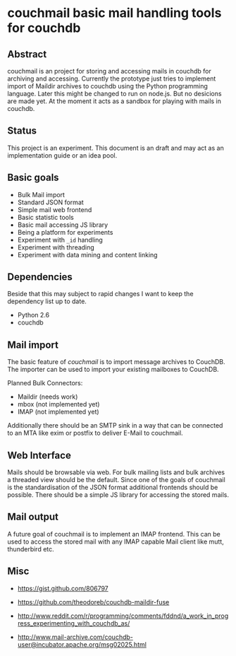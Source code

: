 couchmail basic mail handling tools for couchdb
===============================================

Abstract
--------

couchmail is an project for storing and accessing mails in couchdb
for archiving and accessing. Currently the prototype just tries to
implement import of Maildir archives to couchdb using the Python
programming language. Later this might be changed to run on node.js.
But no desicions are made yet. At the moment it acts as a sandbox
for playing with mails in couchdb.


Status
------

This project is an experiment. This document is an draft and may act
as an implementation guide or an idea pool.


Basic goals
-----------

 * Bulk Mail import
 * Standard JSON format
 * Simple mail web frontend
 * Basic statistic tools
 * Basic mail accessing JS library
 * Being a platform for experiments
 * Experiment with `_id` handling
 * Experiment with threading
 * Experiment with data mining and content linking


Dependencies
------------

Beside that this may subject to rapid changes I want to keep
the dependency list up to date.

 * Python 2.6
 * couchdb
 

Mail import
-----------

The basic feature of *couchmail* is to import message archives to
CouchDB. The importer can be used to import your existing mailboxes
to CouchDB.

Planned Bulk Connectors:

 * Maildir (needs work)
 * mbox (not implemented yet)
 * IMAP (not implemented yet)

Additionally there should be an SMTP sink in a way that can be
connected to an MTA like exim or postfix to deliver E-Mail to
couchmail.


Web Interface
-------------

Mails should be browsable via web. For bulk mailing lists and bulk
archives a threaded view should be the default. Since one of the
goals of couchmail is the standardisation of the JSON format
additional frontends should be possible. There should be a simple
JS library for accessing the stored mails. 


Mail output
-----------

A future goal of couchmail is to implement an IMAP frontend. This can
be used to access the stored mail with any IMAP capable Mail client
like mutt, thunderbird etc.


Misc
----
 * https://gist.github.com/806797
 * https://github.com/theodoreb/couchdb-maildir-fuse
 * http://www.reddit.com/r/programming/comments/fddnd/a_work_in_progress_experimenting_with_couchdb_as/

 * http://www.mail-archive.com/couchdb-user@incubator.apache.org/msg02025.html
